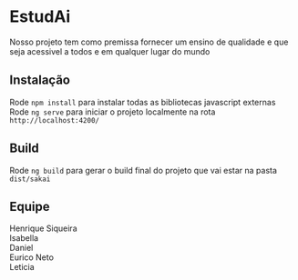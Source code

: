 # EstudAi

Nosso projeto tem como premissa fornecer um ensino de qualidade e que seja acessivel a todos e em qualquer lugar do mundo

## Instalação

Rode `npm install` para instalar todas as bibliotecas javascript externas \
Rode `ng serve` para iniciar o projeto localmente na rota `http://localhost:4200/`

## Build

Rode `ng build` para gerar o build final do projeto que vai estar na pasta `dist/sakai`

## Equipe

Henrique Siqueira \
Isabella \
Daniel \
Eurico Neto \
Leticia